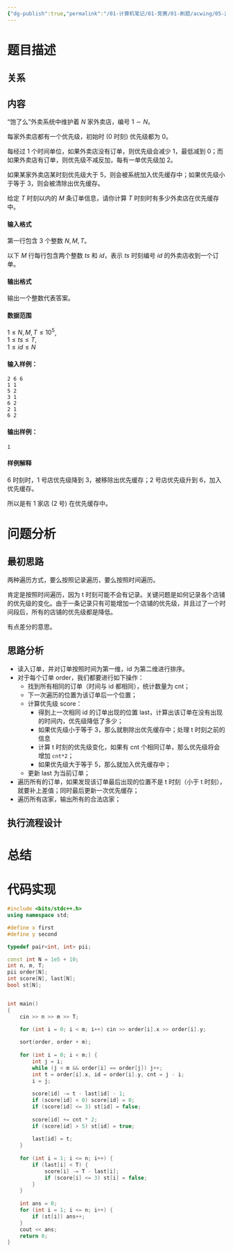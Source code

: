```yaml
---
{"dg-publish":true,"permalink":"/01-计算机笔记/01-竞赛/01-刷题/acwing/05-蓝桥杯/026-1241-外卖店优先级/","tags":["personal/blog","algorithm/brute-force"]}
---
```



# 题目描述
## 关系

## 内容
“饱了么”外卖系统中维护着 $N$ 家外卖店，编号 $1 \sim N$。

每家外卖店都有一个优先级，初始时 ($0$ 时刻) 优先级都为 $0$。

每经过 $1$ 个时间单位，如果外卖店没有订单，则优先级会减少 $1$，最低减到 $0$；而如果外卖店有订单，则优先级不减反加，每有一单优先级加 $2$。

如果某家外卖店某时刻优先级大于 $5$，则会被系统加入优先缓存中；如果优先级小于等于 $3$，则会被清除出优先缓存。

给定 $T$ 时刻以内的 $M$ 条订单信息，请你计算 $T$ 时刻时有多少外卖店在优先缓存中。

#### 输入格式

第一行包含 $3$ 个整数 $N,M,T$。

以下 $M$ 行每行包含两个整数 $ts$ 和 $id$，表示 $ts$ 时刻编号 $id$ 的外卖店收到一个订单。

#### 输出格式

输出一个整数代表答案。

#### 数据范围

$1 \le N,M,T \le 10^5$,  
$1 \le ts \le T$,  
$1 \le id \le N$

#### 输入样例：

```
2 6 6
1 1
5 2
3 1
6 2
2 1
6 2
```

#### 输出样例：

```
1
```

#### 样例解释

$6$ 时刻时，$1$ 号店优先级降到 $3$，被移除出优先缓存；$2$ 号店优先级升到 $6$，加入优先缓存。

所以是有 $1$ 家店 ($2$ 号) 在优先缓存中。
# 问题分析
## 最初思路
两种遍历方式，要么按照记录遍历，要么按照时间遍历。

肯定是按照时间遍历，因为 t 时刻可能不会有记录。关键问题是如何记录各个店铺的优先级的变化。由于一条记录只有可能增加一个店铺的优先级，并且过了一个时间段后，所有的店铺的优先级都是降低。

有点差分的意思。
## 思路分析
+ 读入订单，并对订单按照时间为第一维，id 为第二维进行排序。
+ 对于每个订单 order，我们都要进行如下操作：
	+ 找到所有相同的订单（时间与 id 都相同），统计数量为 cnt；
	+ 下一次遍历的位置为该订单后一个位置；
	+ 计算优先级 score：
		+ 得到上一次相同 id 的订单出现的位置 last，计算出该订单在没有出现的时间内，优先级降低了多少；
		+ 如果优先级小于等于 3，那么就剔除出优先缓存中；处理 t 时刻之前的信息
		+ 计算 t 时刻的优先级变化，如果有 cnt 个相同订单，那么优先级将会增加 `cnt*2`；
		+ 如果优先级大于等于 5，那么就加入优先缓存中；
	+ 更新 last 为当前订单；
+ 遍历所有的订单，如果发现该订单最后出现的位置不是 t 时刻（小于 t 时刻），就要补上差值；同时最后更新一次优先缓存；
+ 遍历所有店家，输出所有的合法店家；
## 执行流程设计

# 总结

# 代码实现
```c++
#include <bits/stdc++.h>
using namespace std;

#define x first
#define y second

typedef pair<int, int> pii;

const int N = 1e5 + 10;
int n, m, T;
pii order[N];
int score[N], last[N];
bool st[N];


int main()
{
    cin >> n >> m >> T;

    for (int i = 0; i < m; i++) cin >> order[i].x >> order[i].y;
    
    sort(order, order + m);
    
    for (int i = 0; i < m;) {
        int j = i;
        while (j < m && order[i] == order[j]) j++;
        int t = order[i].x, id = order[i].y, cnt = j - i;
        i = j;
        
        score[id] -= t - last[id] - 1;
        if (score[id] < 0) score[id] = 0;
        if (score[id] <= 3) st[id] = false;
        
        score[id] += cnt * 2;
        if (score[id] > 5) st[id] = true;
        
        last[id] = t;
    }
    
    for (int i = 1; i <= n; i++) {
        if (last[i] < T) {
            score[i] -= T - last[i];
            if (score[i] <= 3) st[i] = false; 
        }
    }
    
    int ans = 0;
    for (int i = 1; i <= n; i++) {
        if (st[i]) ans++;
    }
    cout << ans;
    return 0;
}
```